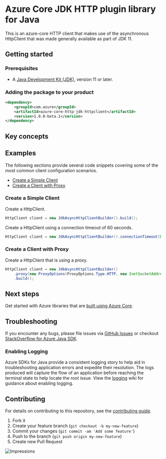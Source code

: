 # Azure Core JDK HTTP plugin library for Java

This is an azure-core HTTP client that makes use of the asynchronous HttpClient that was made generally available as 
part of JDK 11. 

## Getting started

### Prerequisites

- A [Java Development Kit (JDK)][jdk_link], version 11 or later.

### Adding the package to your product

[//]: # ({x-version-update-start;com.azure:azure-core-http-jdk-httpclient;current})
```xml
<dependency>
    <groupId>com.azure</groupId>
    <artifactId>azure-core-http-jdk-httpclient</artifactId>
    <version>1.0.0-beta.1</version>
</dependency>
```
[//]: # ({x-version-update-end})

## Key concepts

## Examples

The following sections provide several code snippets covering some of the most common client configuration scenarios.

- [Create a Simple Client](#create-a-simple-client)
- [Create a Client with Proxy](#create-a-client-with-proxy)

### Create a Simple Client

Create a HttpClient.

<!-- embedme ./src/samples/java/com/azure/core/http/jdk/httpclient/ReadmeSamples.java#L24-L24 -->
```java
HttpClient client = new JdkAsyncHttpClientBuilder().build();
```

Create a HttpClient using a connection timeout of 60 seconds.

<!-- embedme ./src/samples/java/com/azure/core/http/jdk/httpclient/ReadmeSamples.java#L31-L31 -->
```java
HttpClient client = new JdkAsyncHttpClientBuilder().connectionTimeout(Duration.ofSeconds(60)).build();
```

### Create a Client with Proxy

Create a HttpClient that is using a proxy.

<!-- embedme ./src/samples/java/com/azure/core/http/jdk/httpclient/ReadmeSamples.java#L38-L40 -->
```java
HttpClient client = new JdkAsyncHttpClientBuilder()
    .proxy(new ProxyOptions(ProxyOptions.Type.HTTP, new InetSocketAddress("<proxy-host>", 8888)))
    .build();
```

## Next steps

Get started with Azure libraries that are [built using Azure Core](https://azure.github.io/azure-sdk/releases/latest/#java).

## Troubleshooting

If you encounter any bugs, please file issues via [GitHub Issues](https://github.com/Azure/azure-sdk-for-java/issues/new/choose)
or checkout [StackOverflow for Azure Java SDK](https://stackoverflow.com/questions/tagged/azure-java-sdk).

### Enabling Logging

Azure SDKs for Java provide a consistent logging story to help aid in troubleshooting application errors and expedite
their resolution. The logs produced will capture the flow of an application before reaching the terminal state to help
locate the root issue. View the [logging][logging] wiki for guidance about enabling logging.

## Contributing

For details on contributing to this repository, see the [contributing guide](https://github.com/Azure/azure-sdk-for-java/blob/main/CONTRIBUTING.md).

1. Fork it
1. Create your feature branch (`git checkout -b my-new-feature`)
1. Commit your changes (`git commit -am 'Add some feature'`)
1. Push to the branch (`git push origin my-new-feature`)
1. Create new Pull Request

<!-- links -->
[logging]: https://github.com/Azure/azure-sdk-for-java/wiki/Logging-with-Azure-SDK
[jdk_link]: https://docs.microsoft.com/java/azure/jdk/?view=azure-java-stable

![Impressions](https://azure-sdk-impressions.azurewebsites.net/api/impressions/azure-sdk-for-java%2Fsdk%2Fcore%2Fazure-core-http-jdk-httpclient%2FREADME.png)
